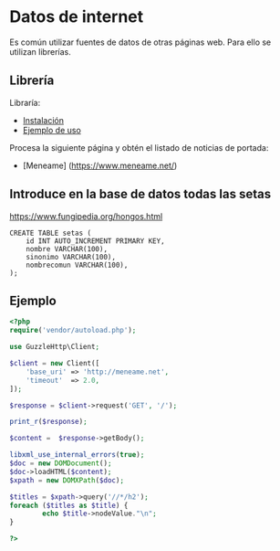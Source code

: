 # Datos de internet

Es común utilizar fuentes de datos de otras páginas web. Para ello se utilizan librerías.

## Librería

Libraría:
- [Instalación](https://docs.guzzlephp.org/en/stable/overview.html#installation)
- [Ejemplo de uso](https://docs.guzzlephp.org/en/stable/quickstart.html)

Procesa la siguiente página y obtén el listado de noticias de portada:

- [Meneame] (https://www.meneame.net/)

## Introduce en la base de datos todas las setas

https://www.fungipedia.org/hongos.html

```text
CREATE TABLE setas (
    id INT AUTO_INCREMENT PRIMARY KEY,
    nombre VARCHAR(100),
    sinonimo VARCHAR(100),
    nombrecomun VARCHAR(100),
);
```

## Ejemplo

```php
<?php
require('vendor/autoload.php');

use GuzzleHttp\Client;

$client = new Client([
    'base_uri' => 'http://meneame.net',
    'timeout'  => 2.0,
]);

$response = $client->request('GET', '/');

print_r($response);

$content =  $response->getBody();

libxml_use_internal_errors(true);
$doc = new DOMDocument();
$doc->loadHTML($content);
$xpath = new DOMXPath($doc);

$titles = $xpath->query('//*/h2');
foreach ($titles as $title) {
        echo $title->nodeValue."\n";
}

?>

```